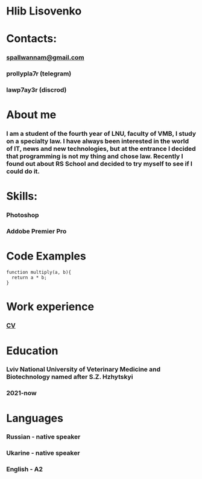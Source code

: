# Hlib Lisovenko
# Contacts:
### spallwannam@gmail.com
### prollypla7r (telegram)
### lawp7ay3r (discrod)
# About me
### I am a student of the fourth year of LNU, faculty of VMB, I study on a specialty law. I have always been interested in the world of IT, news and new technologies, but at the entrance I decided that programming is not my thing and chose law. Recently I found out about RS School and decided to try myself to see if I could do it.
# Skills:
### Photoshop
### Addobe Premier Pro
# Code Examples
```
function multiply(a, b){
  return a * b;
}
```
# Work experience
### [CV](https://github.com/midnightat/rsschool-cv) 
# Education 
### Lviv National University of Veterinary Medicine and Biotechnology named after S.Z. Hzhytskyi
### 2021-now
# Languages
### Russian - native speaker
### Ukarine - native speaker
### English - A2